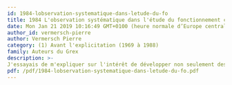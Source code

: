 ```yaml
---
id: 1984-lobservation-systematique-dans-letude-du-fo
title: 1984 L'observation systématique dans l'étude du fonctionnement cognitif
date: Mon Jan 21 2019 10:16:49 GMT+0100 (heure normale d’Europe centrale)
author_id: vermersch-pierre
author: Vermersch Pierre
category: (1) Avant l'explicitation (1969 à 1988)
family: Auteurs du Grex
description: >-
J'essayais de m'expliquer sur l'intérêt de développer non seulement des plans d'expérience, mais aussi des plans d'observation. 1984, Psychologie Française, 29, 3-4, p 297-302 
pdf: /pdf/1984-lobservation-systematique-dans-letude-du-fo.pdf
---
```

